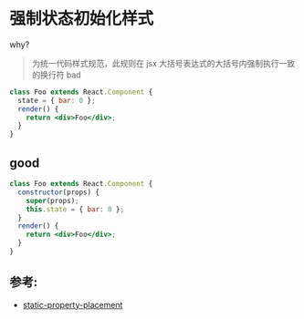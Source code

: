 # 强制状态初始化样式

why?

> 为统一代码样式规范，此规则在 jsx 大括号表达式的大括号内强制执行一致的换行符
> bad

```jsx
class Foo extends React.Component {
  state = { bar: 0 };
  render() {
    return <div>Foo</div>;
  }
}
```

## good

```jsx
class Foo extends React.Component {
  constructor(props) {
    super(props);
    this.state = { bar: 0 };
  }
  render() {
    return <div>Foo</div>;
  }
}
```

## 参考:

- [static-property-placement](https://github.com/jsx-eslint/eslint-plugin-react/blob/c42b624d0fb9ad647583a775ab9751091eec066f/docs/rules/static-property-placement)
